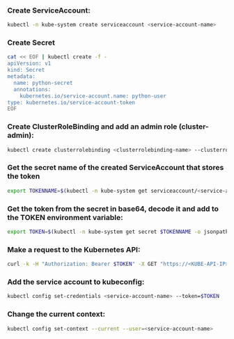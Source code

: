 ### Create ServiceAccount:
```sh
kubectl -n kube-system create serviceaccount <service-account-name>
```

### Create Secret
```sh
cat << EOF | kubectl create -f -
apiVersion: v1
kind: Secret
metadata:
  name: python-secret
  annotations:
    kubernetes.io/service-account.name: python-user
type: kubernetes.io/service-account-token
EOF
```

### Create ClusterRoleBinding and add an admin role (cluster-admin):
```sh
kubectl create clusterrolebinding <clusterrolebinding-name> --clusterrole=cluster-admin --serviceaccount=kube-system:<service-account-name>
```

### Get the secret name of the created ServiceAccount that stores the token
```sh
export TOKENNAME=$(kubectl -n kube-system get serviceaccount/<service-account-name> -o jsonpath='{.metadata.name}')
```

### Get the token from the secret in base64, decode it and add to the TOKEN environment variable:
```sh
export TOKEN=$(kubectl -n kube-system get secret $TOKENNAME -o jsonpath='{.data.token}' | base64 --decode)
```

### Make a request to the Kubernetes API:
```sh
curl -k -H "Authorization: Bearer $TOKEN" -X GET "https://<KUBE-API-IP>:6443/api/v1/nodes"
```

### Add the service account to kubeconfig:
```sh
kubectl config set-credentials <service-account-name> --token=$TOKEN
```

### Change the current context:
```sh
kubectl config set-context --current --user=<service-account-name>
```












